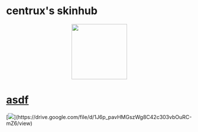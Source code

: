 # centrux's skinhub
<p align="center">
<a href="https://osu.ppy.sh/users/5426769">
  <img src="https://a.ppy.sh/5426769"  
       width="150"
       height="150"></a>

  # [asdf](https://drive.google.com/file/d/1J6p_pavHMGszWg8C42c303vbOuRC-mZ6/view)
[![]([https://i.imgur.com/ssg3v5Q.png](https://cdn.discordapp.com/attachments/689426989345669144/1097901897953845329/osucentrux___X2N__-_Smile_of_the_End_Extra_1.jpeg))](https://drive.google.com/file/d/1J6p_pavHMGszWg8C42c303vbOuRC-mZ6/view)
